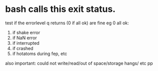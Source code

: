 # bash calls this exit status.
 test if the errorlevel q returns (0 if all ok) are fine
 eg 0 all ok:
 1. if shake error
 2. if NaN error
 4. if interrupted
 8. if crashed
 16. if hotatoms during fep, etc
 
also important: could not write/read/out of space/storage hangs/ etc pp
